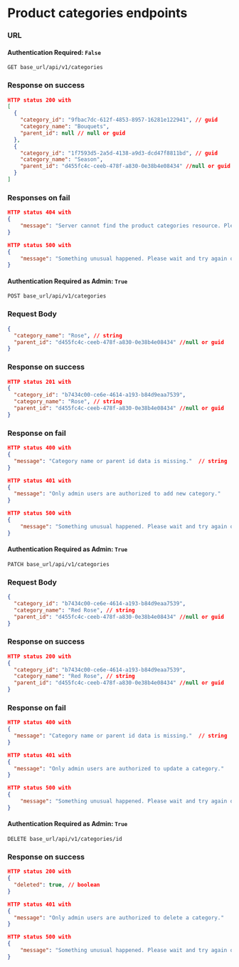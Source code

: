 # Product categories endpoints

### URL

#### Authentication Required: `False`

```
GET base_url/api/v1/categories
```

### Response on success

```json
HTTP status 200 with
[
  {
    "category_id": "9fbac7dc-612f-4853-8957-16281e122941", // guid
    "category_name": "Bouquets",
    "parent_id": null // null or guid
  },
  {
    "category_id": "1f7593d5-2a5d-4138-a9d3-dcd47f8811bd", // guid
    "category_name": "Season",
    "parent_id": "d455fc4c-ceeb-478f-a830-0e38b4e08434" //null or guid
  }
]
```

### Responses on fail

```json
HTTP status 404 with
{
    "message": "Server cannot find the product categories resource. Please wait and try again or contact system administrator." // message | string
}
```

```json
HTTP status 500 with
{
    "message": "Something unusual happened. Please wait and try again or contact system administrator" // message | string
}
```

#### Authentication Required as Admin: `True`

```
POST base_url/api/v1/categories
```

### Request Body

```json
{
  "category_name": "Rose", // string
  "parent_id": "d455fc4c-ceeb-478f-a830-0e38b4e08434" //null or guid
}
```

### Response on success

```json
HTTP status 201 with
{
  "category_id": "b7434c00-ce6e-4614-a193-b84d9eaa7539",
  "category_name": "Rose", // string
  "parent_id": "d455fc4c-ceeb-478f-a830-0e38b4e08434" //null or guid
}
```

### Response on fail

```json
HTTP status 400 with
{
  "message": "Category name or parent id data is missing."  // string
}
```

```json
HTTP status 401 with
{
  "message": "Only admin users are authorized to add new category."
}
```

```json
HTTP status 500 with
{
    "message": "Something unusual happened. Please wait and try again or contact system administrator" // message | string
}
```

#### Authentication Required as Admin: `True`

```
PATCH base_url/api/v1/categories
```

### Request Body

```json
{
  "category_id": "b7434c00-ce6e-4614-a193-b84d9eaa7539",
  "category_name": "Red Rose", // string
  "parent_id": "d455fc4c-ceeb-478f-a830-0e38b4e08434" //null or guid
}
```

### Response on success

```json
HTTP status 200 with
{
  "category_id": "b7434c00-ce6e-4614-a193-b84d9eaa7539",
  "category_name": "Red Rose", // string
  "parent_id": "d455fc4c-ceeb-478f-a830-0e38b4e08434" //null or guid
}
```

### Response on fail

```json
HTTP status 400 with
{
  "message": "Category name or parent id data is missing."  // string
}
```

```json
HTTP status 401 with
{
  "message": "Only admin users are authorized to update a category."
}
```

```json
HTTP status 500 with
{
    "message": "Something unusual happened. Please wait and try again or contact system administrator" // message | string
}
```

#### Authentication Required as Admin: `True`

```
DELETE base_url/api/v1/categories/id
```

### Response on success

```json
HTTP status 200 with
{
  "deleted": true, // boolean
}
```

```json
HTTP status 401 with
{
  "message": "Only admin users are authorized to delete a category."
}
```

```json
HTTP status 500 with
{
    "message": "Something unusual happened. Please wait and try again or contact system administrator" // message | string
}
```
